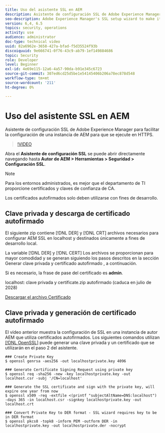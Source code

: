 ```yaml
---
title: Uso del asistente SSL en AEM
description: Asistente de configuración SSL de Adobe Experience Manager para facilitar la configuración de una instancia de AEM para que se ejecute en HTTPS.
seo-description: Adobe Experience Manager's SSL setup wizard to make it easier to set up an AEM instance to run over HTTPS.
version: 6,4, 6.5
topics: security, operations
activity: use
audience: administrator
doc-type: technical video
uuid: 82a6962e-3658-427a-bfad-f5d35524f93b
discoiquuid: 9e666741-0f76-43c9-ab79-1ef149884686
topic: Security
role: Developer
level: Beginner
exl-id: 4e69e115-12a6-4a57-90da-b91e345c6723
source-git-commit: 307ed6cd25d5be1e54145406b206a78ec878d548
workflow-type: tm+mt
source-wordcount: '211'
ht-degree: 0%

---
```


# Uso del asistente SSL en AEM

Asistente de configuración SSL de Adobe Experience Manager para facilitar la configuración de una instancia de AEM para que se ejecute en HTTPS.

>[!VIDEO](https://video.tv.adobe.com/v/17993/?quality=12&learn=on)

Abra el __Asistente de configuración SSL__ se puede abrir directamente navegando hasta __Autor de AEM > Herramientas > Seguridad > Configuración SSL__.

>[!NOTE]
>
>Para los entornos administrados, es mejor que el departamento de TI proporcione certificados y claves de confianza de CA.
>
>Los certificados autofirmados solo deben utilizarse con fines de desarrollo.

## Clave privada y descarga de certificado autofirmado

El siguiente zip contiene [!DNL DER] y [!DNL CRT] archivos necesarios para configurar AEM SSL en localhost y destinados únicamente a fines de desarrollo local.

La variable [!DNL DER] y [!DNL CERT] Los archivos se proporcionan para mayor comodidad y se generan siguiendo los pasos descritos en la sección Generar clave privada y certificado autofirmado , a continuación.

Si es necesario, la frase de pase del certificado es **admin**.

localhost: clave privada y certificate.zip autofirmado (caduca en julio de 2028)

[Descargar el archivo Certificado](assets/use-the-ssl-wizard/certificate.zip)

## Clave privada y generación de certificado autofirmado

El vídeo anterior muestra la configuración de SSL en una instancia de autor AEM que utiliza certificados autofirmados. Los siguientes comandos utilizan [[!DNL OpenSSL]](https://www.openssl.org/) puede generar una clave privada y un certificado que se utilizarán en el paso 2 del asistente.

```shell
### Create Private Key
$ openssl genrsa -aes256 -out localhostprivate.key 4096

### Generate Certificate Signing Request using private key
$ openssl req -sha256 -new -key localhostprivate.key -out localhost.csr -subj '/CN=localhost'

### Generate the SSL certificate and sign with the private key, will expire one year from now
$ openssl x509 -req -extfile <(printf "subjectAltName=DNS:localhost") -days 365 -in localhost.csr -signkey localhostprivate.key -out localhost.crt

### Convert Private Key to DER format - SSL wizard requires key to be in DER format
$ openssl pkcs8 -topk8 -inform PEM -outform DER -in localhostprivate.key -out localhostprivate.der -nocrypt
```
